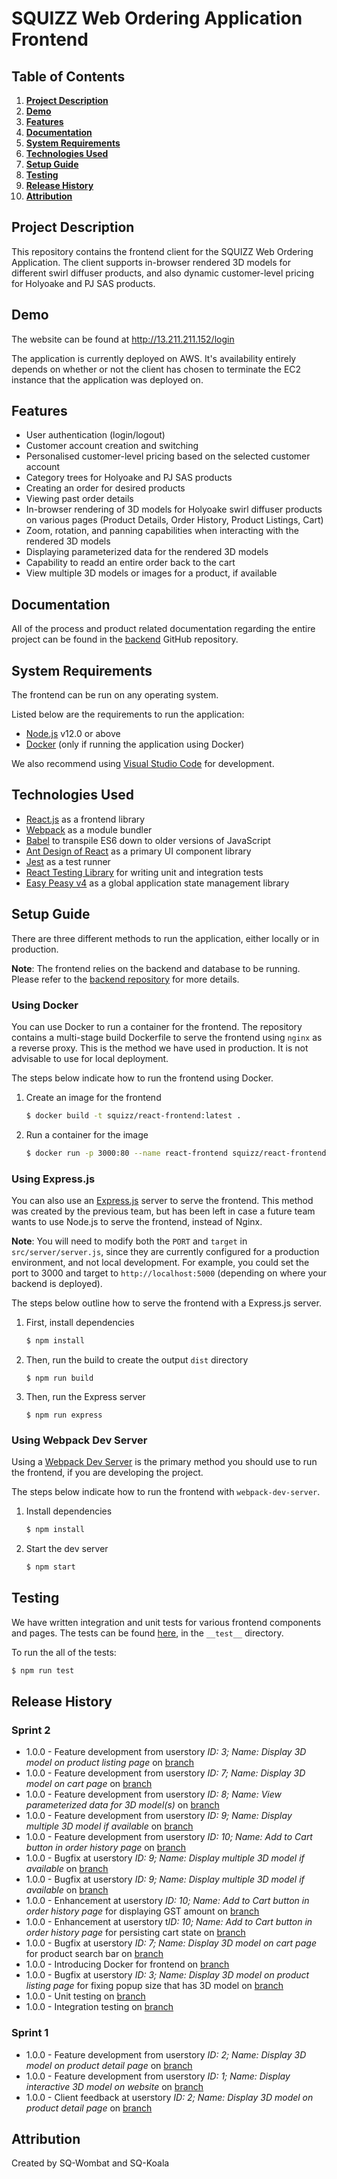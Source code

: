 # SQUIZZ Web Ordering Application Frontend

## Table of Contents
1. **[Project Description](#Project-Description)**
2. **[Demo](#Demo)**
3. **[Features](#Features)**
4. **[Documentation](#Documentation)**
5. **[System Requirements](#System-Requirements)**
6. **[Technologies Used](#Technologies-Used)**
7. **[Setup Guide](#Setup-Guide)**
8. **[Testing](#Testing)**
9. **[Release History](#Release-History)**
10. **[Attribution](#Attribution)**


## Project Description
This repository contains the frontend client for the SQUIZZ Web Ordering Application. The client supports in-browser rendered 3D models for different swirl diffuser products, and also dynamic customer-level pricing for Holyoake and PJ SAS products.


## Demo
The website can be found at http://13.211.211.152/login

The application is currently deployed on AWS. It's availability entirely depends on whether or not the client has chosen to terminate the EC2 instance that the application was deployed on.


## Features
* User authentication (login/logout)
* Customer account creation and switching
* Personalised customer-level pricing based on the selected customer account
* Category trees for Holyoake and PJ SAS products
* Creating an order for desired products
* Viewing past order details
* In-browser rendering of 3D models for Holyoake swirl diffuser products on various pages (Product Details, Order History, Product Listings, Cart) 
* Zoom, rotation, and panning capabilities when interacting with the rendered 3D models
* Displaying parameterized data for the rendered 3D models
* Capability to readd an entire order back to the cart
* View multiple 3D models or images for a product, if available


## Documentation
All of the process and product related documentation regarding the entire project can be found in the [backend](https://github.com/ansabkhaliq/backend) GitHub repository.

## System Requirements
The frontend can be run on any operating system. 

Listed below are the requirements to run the application:
* [Node.js](https://nodejs.org/en/) v12.0 or above
* [Docker](https://docs.docker.com/get-docker/) (only if running the application using Docker)

We also recommend using [Visual Studio Code](https://code.visualstudio.com/download) for development.

## Technologies Used
* [React.js](https://reactjs.org/) as a frontend library
* [Webpack](https://webpack.js.org/) as a module bundler
* [Babel](https://babeljs.io/) to transpile ES6 down to older versions of JavaScript
* [Ant Design of React](https://ant.design/docs/react/introduce) as a primary UI component library
* [Jest](https://jestjs.io/) as a test runner
* [React Testing Library](https://testing-library.com/docs/react-testing-library/intro/) for writing unit and integration tests
* [Easy Peasy v4](https://easy-peasy.now.sh/) as a global application state management library


## Setup Guide
There are three different methods to run the application, either locally or in production.

**Note**: The frontend relies on the backend and database to be running. Please refer to the [backend repository](https://github.com/ansabkhaliq/backend) for more details.

### Using Docker
You can use Docker to run a container for the frontend. The repository contains a multi-stage build Dockerfile to serve the frontend using `nginx` as a reverse proxy. This is the method we have used in production. It is not advisable to use for local deployment.

The steps below indicate how to run the frontend using Docker.

1. Create an image for the frontend
    ```bash
    $ docker build -t squizz/react-frontend:latest .
    ```

2. Run a container for the image
    ```bash
    $ docker run -p 3000:80 --name react-frontend squizz/react-frontend:latest
    ```

### Using Express.js
You can also use an [Express.js](https://expressjs.com/) server to serve the frontend. This method was created by the previous team, but has been left in case a future team wants to use Node.js to serve the frontend, instead of Nginx.

**Note**: You will need to modify both the `PORT` and `target` in `src/server/server.js`, since they are currently configured for a production environment, and not local development. For example, you could set the port to 3000 and target to `http://localhost:5000` (depending on where your backend is deployed).

The steps below outline how to serve the frontend with a Express.js server.
1. First, install dependencies
    ```bash
    $ npm install
    ```

2. Then, run the build to create the output `dist` directory
    ```
    $ npm run build
    ```

3. Then, run the Express server
    ```
    $ npm run express
    ```

### Using Webpack Dev Server
Using a [Webpack Dev Server](https://webpack.js.org/configuration/dev-server/) is the primary method you should use to run the frontend, if you are developing the project.

The steps below indicate how to run the frontend with `webpack-dev-server`.

1. Install dependencies
    ```bash
    $ npm install
    ```

2. Start the dev server
    ```bash
    $ npm start
    ```

## Testing
We have written integration and unit tests for various frontend components and pages. The tests can be found [here](./__test__/), in the `__test__` directory.

To run the all of the tests:
```bash
$ npm run test
```

## Release History
### Sprint 2
* 1.0.0 - Feature development from userstory *ID: 3; Name: Display 3D model on product listing page* on [branch](https://github.com/ansabkhaliq/frontend/tree/Display3DModelsInProductListPage)
* 1.0.0 - Feature development from userstory *ID: 7; Name: Display 3D model on cart page* on [branch](https://github.com/ansabkhaliq/frontend/tree/CartPage)
* 1.0.0 - Feature development from userstory *ID: 8; Name: View parameterized data for 3D model(s)* on [branch](https://github.com/ansabkhaliq/frontend/tree/CartPage)
* 1.0.0 - Feature development from userstory *ID: 9; Name: Display multiple 3D model if available* on [branch](https://github.com/ansabkhaliq/frontend/tree/ShowMultipleModels)
* 1.0.0 - Feature development from userstory *ID: 10; Name: Add to Cart button in order history page* on [branch](https://github.com/ansabkhaliq/frontend/tree/OrderHistoryRedesign)
* 1.0.0 - Bugfix at userstory *ID: 9; Name: Display multiple 3D model if available* on [branch](https://github.com/ansabkhaliq/frontend/tree/DisplaySame3DModelMultipleTimes)
* 1.0.0 - Bugfix at userstory *ID: 9; Name: Display multiple 3D model if available* on [branch](https://github.com/ansabkhaliq/frontend/tree/BugFixNoFallBackImage)
* 1.0.0 - Enhancement at userstory *ID: 10; Name: Add to Cart button in order history page* for displaying GST amount on [branch](https://github.com/ansabkhaliq/frontend/tree/DisplayGST)
* 1.0.0 - Enhancement at userstory t*ID: 10; Name: Add to Cart button in order history page* for persisting cart state on [branch](https://github.com/ansabkhaliq/frontend/tree/PersistStateOnRefresh)
* 1.0.0 - Bugfix at userstory *ID: 7; Name: Display 3D model on cart page* for product search bar on [branch](https://github.com/ansabkhaliq/frontend/tree/FixInvalidProductSearchBug)
* 1.0.0 - Introducing Docker for frontend on [branch](https://github.com/ansabkhaliq/frontend/tree/DockerizeFrontend)
* 1.0.0 - Bugfix at userstory *ID: 3; Name: Display 3D model on product listing page* for fixing popup size that has 3D model on [branch](https://github.com/ansabkhaliq/frontend/tree/BugFixModelPreviewSize)
* 1.0.0 - Unit testing on [branch](https://github.com/ansabkhaliq/frontend/tree/FrontendUnitTesting)
* 1.0.0 - Integration testing on [branch](https://github.com/ansabkhaliq/frontend/tree/FrontendIntegrationTesting)

### Sprint 1
* 1.0.0 - Feature development from userstory *ID: 2; Name: Display 3D model on product detail page* on [branch](https://github.com/ansabkhaliq/frontend/tree/ProductDetailPage)
* 1.0.0 - Feature development from userstory *ID: 1; Name: Display interactive 3D model on website* on [branch](https://github.com/ansabkhaliq/frontend/tree/interactive3DModel)
* 1.0.0 - Client feedback at userstory *ID: 2; Name: Display 3D model on product detail page* on [branch](https://github.com/ansabkhaliq/frontend/tree/ProductDetailPageClientFeedback)

## Attribution
Created by SQ-Wombat and SQ-Koala
